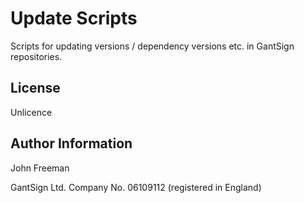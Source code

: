 Update Scripts
==============

Scripts for updating versions / dependency versions etc. in GantSign
repositories.

License
-------

Unlicence

Author Information
------------------

John Freeman

GantSign Ltd.
Company No. 06109112 (registered in England)
